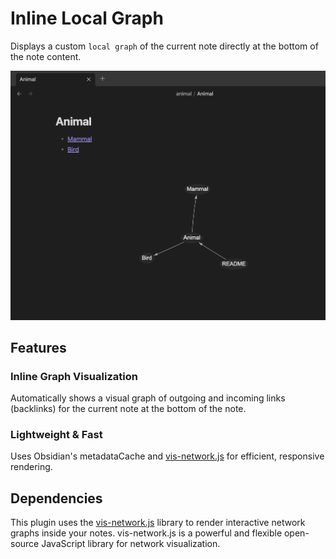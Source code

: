 # Inline Local Graph

Displays a custom `local graph` of the current note directly at the bottom of the note content.

![example image](./res/example.png)

## Features

### Inline Graph Visualization

Automatically shows a visual graph of outgoing and incoming links (backlinks) for the current note at the bottom of the note.

### Lightweight & Fast

Uses Obsidian's metadataCache and [vis-network.js](https://visjs.github.io/vis-network/) for efficient, responsive rendering.


## Dependencies

This plugin uses the [vis-network.js](https://visjs.github.io/vis-network/) library to render interactive network graphs inside your notes. vis-network.js is a powerful and flexible open-source JavaScript library for network visualization.


